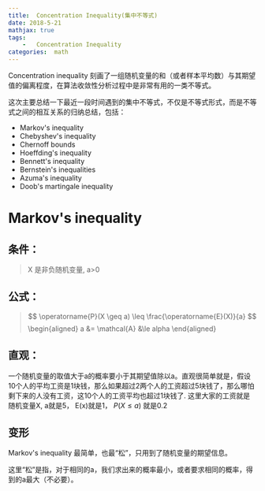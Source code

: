 ```yaml
---
title:  Concentration Inequality(集中不等式)
date: 2018-5-21
mathjax: true
tags:
    -   Concentration Inequality
categories:  math
---
```



Concentration inequality 刻画了一组随机变量的和（或者样本平均数）与其期望值的偏离程度，在算法收敛性分析过程中是非常有用的一类不等式。

这次主要总结一下最近一段时间遇到的集中不等式，不仅是不等式形式，而是不等式之间的相互关系的归纳总结，包括：

- Markov's inequality
- Chebyshev's inequality
- Chernoff bounds
- Hoeffding's inequality
- Bennett's inequality 
- Bernstein's inequalities
- Azuma's inequality
- Doob's martingale inequality

# Markov's inequality
## 条件：
> X 是非负随机变量, a>0

## 公式：

> $$ \operatorname{P}(X \geq a) \leq \frac{\operatorname{E}(X)}{a} $$
\begin{aligned} 
    a  &= \mathcal{A}
        &\le alpha
\end{aligned}
## 直观：
一个随机变量的取值大于a的概率要小于其期望值除以a。直观很简单就是，假设10个人的平均工资是1块钱，那么如果超过2两个人的工资超过5块钱了，那么哪怕剩下来的人没有工资，这10个人的工资平均也超过1块钱了. 这里大家的工资就是随机变量X, a就是5， E(x)就是1， $P(X \le a)$ 就是0.2

## 变形


Markov's inequality 最简单，也最“松”，只用到了随机变量的期望信息。

这里“松”是指，对于相同的a，我们求出来的概率最小，或者要求相同的概率，得到的a最大（不必要）。